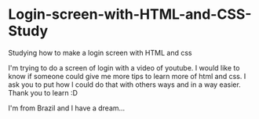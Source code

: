 # Login-screen-with-HTML-and-CSS-Study
Studying how to make a login screen with HTML and css

I'm trying to do a screen of login with a video of youtube. I would like to know if someone 
could give me more tips to learn more of html and css. I ask you to put how I could do that with 
others ways and in a way easier. 
Thank you to learn :D

I'm from Brazil and I have a dream...
